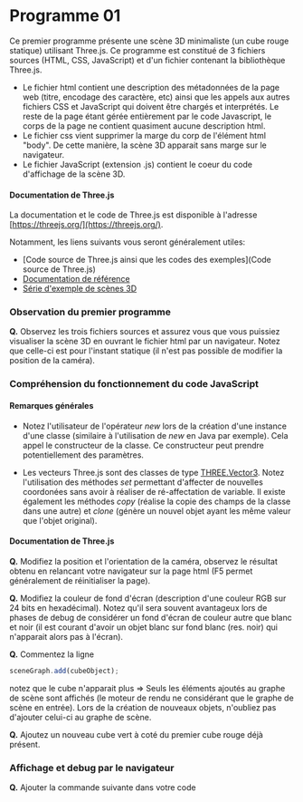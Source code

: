 # Programme 01

Ce premier programme présente une scène 3D minimaliste (un cube rouge statique) utilisant Three.js. Ce programme est constitué de 3 fichiers sources (HTML, CSS, JavaScript) et d'un fichier contenant la bibliothèque Three.js.

* Le fichier html contient une description des métadonnées de la page web (titre, encodage des caractère, etc) ainsi que les appels aux autres fichiers CSS et JavaScript qui doivent être chargés et interprétés. Le reste de la page étant gérée entièrement par le code Javascript, le corps de la page ne contient quasiment aucune description html.
* Le fichier css vient supprimer la marge du corp de l'élément html "body". De cette manière, la scène 3D apparait sans marge sur le navigateur.
* Le fichier JavaScript (extension .js) contient le coeur du code d'affichage de la scène 3D.


#### Documentation de Three.js

La documentation et le code de Three.js est disponible à l'adresse [https://threejs.org/](https://threejs.org/).

Notamment, les liens suivants vous seront généralement utiles:
* [Code source de Three.js ainsi que les codes des exemples](Code source de Three.js)
* [Documentation de référence](https://threejs.org/docs/index.html#manual/introduction/Creating-a-scene)
* [Série d'exemple de scènes 3D](https://threejs.org/examples/)



### Observation du premier programme

__Q.__ Observez les trois fichiers sources et assurez vous que vous puissiez visualiser la scène 3D en ouvrant le fichier html par un navigateur. Notez que celle-ci est pour l'instant statique (il n'est pas possible de modifier la position de la caméra).

### Compréhension du fonctionnement du code JavaScript

#### Remarques générales

* Notez l'utilisateur de l'opérateur _new_ lors de la création d'une instance d'une classe (similaire à l'utilisation de _new_ en Java par exemple). Cela appel le constructeur de la classe. Ce constructeur peut prendre potentiellement des paramètres.

* Les vecteurs Three.js sont des classes de type [THREE.Vector3](https://threejs.org/docs/#api/math/Vector3). Notez l'utilisation des méthodes _set_ permettant d'affecter de nouvelles coordonées sans avoir à réaliser de ré-affectation de variable.
Il existe également les méthodes _copy_ (réalise la copie des champs de la classe dans une autre) et _clone_ (génère un nouvel objet ayant les même valeur que l'objet original).




#### Documentation de Three.js

__Q.__ Modifiez la position et l'orientation de la caméra, observez le résultat obtenu en relancant votre navigateur sur la page html (F5 permet généralement de réinitialiser la page).

__Q.__ Modifiez la couleur de fond d'écran (description d'une couleur RGB sur 24 bits en hexadécimal). Notez qu'il sera souvent avantageux lors de phases de debug de considérer un fond d'écran de couleur autre que blanc et noir (il est courant d'avoir un objet blanc sur fond blanc (res. noir) qui n'apparait alors pas à l'écran).

__Q.__ Commentez la ligne
```javascript
sceneGraph.add(cubeObject);
```
notez que le cube n'apparait plus => Seuls les éléments ajoutés au graphe de scène sont affichés (le moteur de rendu ne considérant que le graphe de scène en entrée). Lors de la création de nouveaux objets, n'oubliez pas d'ajouter celui-ci au graphe de scène.

__Q.__ Ajoutez un nouveau cube vert à coté du premier cube rouge déjà présent.


### Affichage et debug par le navigateur

__Q.__ Ajouter la commande suivante dans votre code
